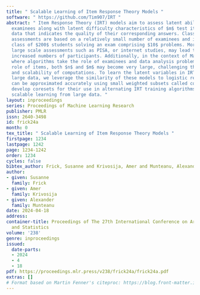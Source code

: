 ```yaml
---
title: " Scalable Learning of Item Response Theory Models "
software: " https://github.com/Tim907/IRT "
abstract: " Item Response Theory (IRT) models aim to assess latent abilities of $n$
  examinees along with latent difficulty characteristics of $m$ test items from categorical
  data that indicates the quality of their corresponding answers. Classical psychometric
  assessments are based on a relatively small number of examinees and items, say a
  class of $200$ students solving an exam comprising $10$ problems. More recent global
  large scale assessments such as PISA, or internet studies, may lead to significantly
  increased numbers of participants. Additionally, in the context of Machine Learning
  where algorithms take the role of examinees and data analysis problems take the
  role of items, both $n$ and $m$ may become very large, challenging the efficiency
  and scalability of computations. To learn the latent variables in IRT models from
  large data, we leverage the similarity of these models to logistic regression, which
  can be approximated accurately using small weighted subsets called coresets. We
  develop coresets for their use in alternating IRT training algorithms, facilitating
  scalable learning from large data. "
layout: inproceedings
series: Proceedings of Machine Learning Research
publisher: PMLR
issn: 2640-3498
id: frick24a
month: 0
tex_title: " Scalable Learning of Item Response Theory Models "
firstpage: 1234
lastpage: 1242
page: 1234-1242
order: 1234
cycles: false
bibtex_author: Frick, Susanne and Krivosija, Amer and Munteanu, Alexander
author:
- given: Susanne
  family: Frick
- given: Amer
  family: Krivosija
- given: Alexander
  family: Munteanu
date: 2024-04-18
address:
container-title: Proceedings of The 27th International Conference on Artificial Intelligence
  and Statistics
volume: '238'
genre: inproceedings
issued:
  date-parts:
  - 2024
  - 4
  - 18
pdf: https://proceedings.mlr.press/v238/frick24a/frick24a.pdf
extras: []
# Format based on Martin Fenner's citeproc: https://blog.front-matter.io/posts/citeproc-yaml-for-bibliographies/
---
```

